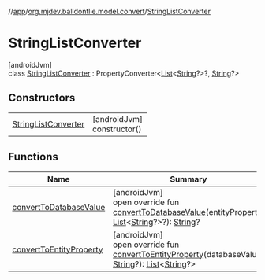 //[app](../../../index.md)/[org.mjdev.balldontlie.model.convert](../index.md)/[StringListConverter](index.md)

# StringListConverter

[androidJvm]\
class [StringListConverter](index.md) : PropertyConverter&lt;[List](https://kotlinlang.org/api/latest/jvm/stdlib/kotlin.collections/-list/index.html)&lt;[String](https://kotlinlang.org/api/latest/jvm/stdlib/kotlin/-string/index.html)?&gt;?, [String](https://kotlinlang.org/api/latest/jvm/stdlib/kotlin/-string/index.html)?&gt;

## Constructors

| | |
|---|---|
| [StringListConverter](-string-list-converter.md) | [androidJvm]<br>constructor() |

## Functions

| Name | Summary |
|---|---|
| [convertToDatabaseValue](convert-to-database-value.md) | [androidJvm]<br>open override fun [convertToDatabaseValue](convert-to-database-value.md)(entityProperty: [List](https://kotlinlang.org/api/latest/jvm/stdlib/kotlin.collections/-list/index.html)&lt;[String](https://kotlinlang.org/api/latest/jvm/stdlib/kotlin/-string/index.html)?&gt;?): [String](https://kotlinlang.org/api/latest/jvm/stdlib/kotlin/-string/index.html)? |
| [convertToEntityProperty](convert-to-entity-property.md) | [androidJvm]<br>open override fun [convertToEntityProperty](convert-to-entity-property.md)(databaseValue: [String](https://kotlinlang.org/api/latest/jvm/stdlib/kotlin/-string/index.html)?): [List](https://kotlinlang.org/api/latest/jvm/stdlib/kotlin.collections/-list/index.html)&lt;[String](https://kotlinlang.org/api/latest/jvm/stdlib/kotlin/-string/index.html)?&gt; |
